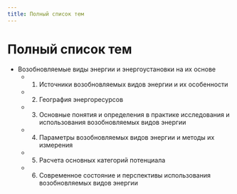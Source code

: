 ```yaml
---
title: Полный список тем
---
```


# Полный список тем

- Возобновляемые виды энергии и энергоустановки на их основе
  - 1. Источники возобновляемых видов энергии и их особенности
  - 2. География энергоресурсов
  - 3. Основные понятия и определения в практике исследования и
    использования возобновляемых видов энергии
  - 4. Параметры возобновляемых видов энергии и методы их измерения
  - 5. Расчета основных категорий потенциала
  - 6. Современное состояние и перспективы использования
    возобновляемых видов энергии
